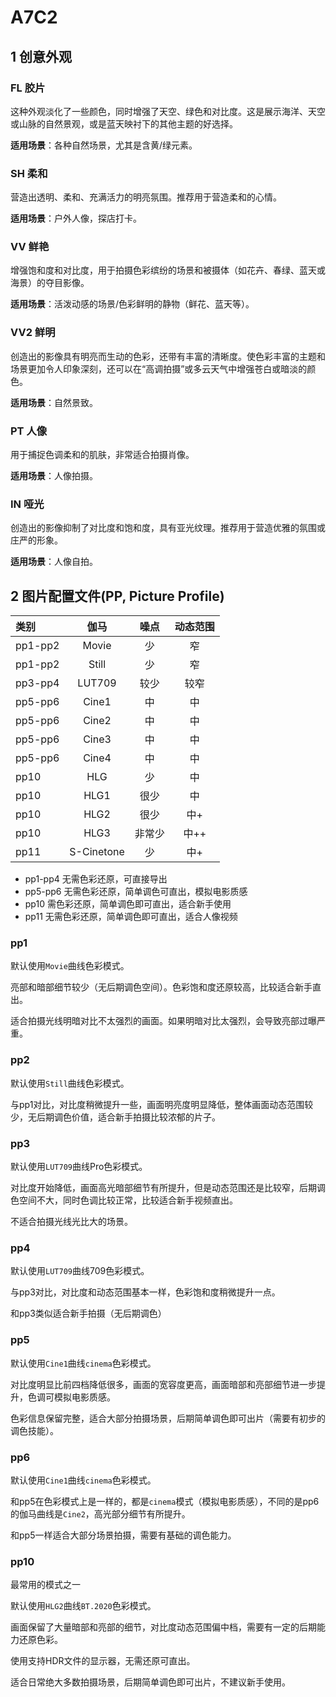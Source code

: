 # A7C2

## 1 创意外观

### FL 胶片

这种外观淡化了一些颜色，同时增强了天空、绿色和对比度。这是展示海洋、天空或山脉的自然景观，或是蓝天映衬下的其他主题的好选择。

**适用场景**：各种自然场景，尤其是含黄/绿元素。

### SH 柔和

营造出透明、柔和、充满活力的明亮氛围。推荐用于营造柔和的心情。

**适用场景**：户外人像，探店打卡。

### VV 鲜艳

增强饱和度和对比度，用于拍摄色彩缤纷的场景和被摄体（如花卉、春绿、蓝天或海景）的夺目影像。

**适用场景**：活泼动感的场景/色彩鲜明的静物（鲜花、蓝天等）。

### VV2 鲜明

创造出的影像具有明亮而生动的色彩，还带有丰富的清晰度。使色彩丰富的主题和场景更加令人印象深刻，还可以在“高调拍摄”或多云天气中增强苍白或暗淡的颜色。

**适用场景**：自然景致。

### PT 人像

用于捕捉色调柔和的肌肤，非常适合拍摄肖像。

**适用场景**：人像拍摄。

### IN 哑光

创造出的影像抑制了对比度和饱和度，具有亚光纹理。推荐用于营造优雅的氛围或庄严的形象。

**适用场景**：人像自拍。

## 2 图片配置文件(PP, Picture Profile)

| 类别     | 伽马        | 噪点     | 动态范围 |
| :-      |  :-:       |     :-: | :-: |
| pp1-pp2 | Movie      | 少       | 窄 |
| pp1-pp2 | Still      | 少       | 窄 |
| pp3-pp4 | LUT709     | 较少      | 较窄 |
| pp5-pp6 | Cine1      | 中       | 中 |
| pp5-pp6 | Cine2      | 中       | 中 |
| pp5-pp6 | Cine3      | 中       | 中 |
| pp5-pp6 | Cine4      | 中       | 中 |
| pp10    | HLG        | 少       | 中  |
| pp10    | HLG1       | 很少      | 中  |
| pp10    | HLG2       | 很少      | 中+  |
| pp10    | HLG3       | 非常少     | 中++  |
| pp11    | S-Cinetone | 少       | 中+  |

* pp1-pp4 无需色彩还原，可直接导出
* pp5-pp6 无需色彩还原，简单调色可直出，模拟电影质感
* pp10 需色彩还原，简单调色即可直出，适合新手使用
* pp11 无需色彩还原，简单调色即可直出，适合人像视频

### pp1

默认使用`Movie`曲线色彩模式。

亮部和暗部细节较少（无后期调色空间）。色彩饱和度还原较高，比较适合新手直出。

适合拍摄光线明暗对比不太强烈的画面。如果明暗对比太强烈，会导致亮部过曝严重。

### pp2

默认使用`Still`曲线色彩模式。

与pp1对比，对比度稍微提升一些，画面明亮度明显降低，整体画面动态范围较少，无后期调色价值，适合新手拍摄比较浓郁的片子。

### pp3

默认使用`LUT709`曲线Pro色彩模式。

对比度开始降低，画面高光暗部细节有所提升，但是动态范围还是比较窄，后期调色空间不大，同时色调比较正常，比较适合新手视频直出。

不适合拍摄光线光比大的场景。

### pp4

默认使用`LUT709`曲线709色彩模式。

与pp3对比，对比度和动态范围基本一样，色彩饱和度稍微提升一点。

和pp3类似适合新手拍摄（无后期调色）

### pp5

默认使用`Cine1`曲线`cinema`色彩模式。

对比度明显比前四档降低很多，画面的宽容度更高，画面暗部和亮部细节进一步提升，色调可模拟电影质感。

色彩信息保留完整，适合大部分拍摄场景，后期简单调色即可出片（需要有初步的调色技能）。

### pp6

默认使用`Cine1`曲线`cinema`色彩模式。

和pp5在色彩模式上是一样的，都是`cinema`模式（模拟电影质感），不同的是pp6的伽马曲线是`Cine2`，高光部分细节有所提升。

和pp5一样适合大部分场景拍摄，需要有基础的调色能力。

### pp10

最常用的模式之一

默认使用`HLG2`曲线`BT.2020`色彩模式。

画面保留了大量暗部和亮部的细节，对比度动态范围偏中档，需要有一定的后期能力还原色彩。

使用支持HDR文件的显示器，无需还原可直出。

适合日常绝大多数拍摄场景，后期简单调色即可出片，不建议新手使用。
